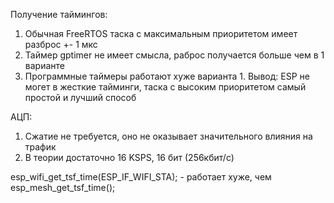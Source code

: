 Получение таймингов:
1) Обычная FreeRTOS таска с максимальным приоритетом имеет разброс +- 1 мкс
2) Таймер gptimer не имеет смысла, раброс получается больше чем в 1 варианте
3) Программные таймеры работают хуже варианта 1.
Вывод: ESP не могет в жесткие тайминги, таска с высоким приоритетом самый простой и лучший способ

АЦП:
1) Сжатие не требуется, оно не оказывает значительного влияния на трафик
2) В теории достаточно 16 KSPS, 16 бит (256кбит/с)


esp_wifi_get_tsf_time(ESP_IF_WIFI_STA); - работает хуже, чем
esp_mesh_get_tsf_time();